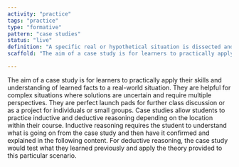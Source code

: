 ```yaml
---
activity: "practice"
tags: "practice"
type: "formative"
pattern: "case studies"
status: "live"
definition: "A specific real or hypothetical situation is dissected and analysed to interrogate the critical decision points, intended and actual outcomes, and reasoning that produced a particular outcome."
scaffold: "The aim of a case study is for learners to practically apply their skills and understanding of learned facts to a real-world situation. They are helpful for complex situations where solutions are uncertain and require multiple perspectives. They are perfect launch pads for further class discussion or as a project for individuals or small groups. Case studies allow students to practice inductive and deductive reasoning depending on the location within their course. Inductive reasoning requires the student to understand what is going on from the case study and then have it confirmed and explained in the following content. For deductive reasoning, the case study would test what they learned previously and apply the theory provided to this particular scenario."

---
```


The aim of a case study is for learners to practically apply their skills and understanding of learned facts to a real-world situation. They are helpful for complex situations where solutions are uncertain and require multiple perspectives. They are perfect launch pads for further class discussion or as a project for individuals or small groups. Case studies allow students to practice inductive and deductive reasoning depending on the location within their course. Inductive reasoning requires the student to understand what is going on from the case study and then have it confirmed and explained in the following content. For deductive reasoning, the case study would test what they learned previously and apply the theory provided to this particular scenario.  
